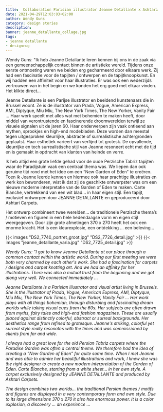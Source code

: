 ```yaml
---
title:  Collaboration Parisian illustrator Jeanne Detallante x Ashtari Carpets 
date: 2021-04-29T12:03:03+02:00
author: Wendy Guns
category: design stories
description:
banner: jeanne_detallante_collage.jpg
tags:
- jeanne detallante
- designrug
---
```


Wendy Guns: "Ik heb Jeanne Detallante leren kennen bij ons in de zaak via een gemeenschappelijk contact binnen de artistieke wereld. Tijdens onze eerste ontmoeting waren we beiden erg gecharmeerd door elkaars werk. Zij had een fascinatie voor de tapijten / ontwerpen en de tapijtknoopkunst. En wij hadden een affiniteit voor haar illustraties. Er was ook een wederzijds vertrouwen van in het begin en we konden het erg goed met elkaar vinden. Het klikte direct...
<!--more-->
Jeanne Detallante is een Parijse illustrator en beeldend kunstenaars die in Brussel woont. Ze is de illustrator van Prada, Vogue, American Express, AMI, Diptyque, Miu Miu, The New York Times, The New Yorker, Vanity Fair ... Haar werk speelt met alles wat met bohemien te maken heeft, door middel van verontrustende en fascinerende droomwerelden terwijl ze visuele signalen uit de jaren 60. Haar onderwerpen zijn vaak ontleend aan mythen, sprookjes en high-end modebladen. Deze worden dan meestal tegen uitgesproken kleurrijke, abstracte of surrealistische achtergronden geplaatst. Haar esthetiek varieert van verfijnd tot grotesk. De opvallende, kleurrijke en toch surrealistische stijl van Jeanne resoneert echt met de tijd en is gemaakt in opdracht van klanten van heinde en verre.

Ik heb altijd een grote liefde gehad voor de oude Perzische Tabriz tapijten waar de Paradijstuin vaak een centraal thema was. We liepen dan ook geruime tijd rond met het idee om een “New Garden of Eden” te creëren. Toen ik Jeanne leerde kennen en hiermee ook haar prachtige illustraties en werk kon bewonderen, wist ik dat zij de geschikte ontwerpster was om een nieuwe moderne interpretatie van de Garden of Eden te maken. Carte Blanche, vertrekkend van een wit blad… in haar eigen stijl. Een tapijt, exclusief ontworpen door JEANNE DETALLANTE en geproduceerd door Ashtari Carpets.

Het ontwerp combineert twee werelden… de traditionele Perzische thema’s / motieven en figuren in een hele hedendaagse vorm en eigen stijl weergegeven. Door zijn grote afmetingen 370 x 270 heeft het ook een enorme kracht. Het is een kleurexplosie, een ontdekking … een beleving… 


{{< images "DS2_7740_portret_groot.jpg" "DS2_7726_detail.jpg" >}}
{{< images "jeanne_detallante_varia.jpg" "DS2_7725_detail.jpg" >}}

*Wendy Guns: "I got to know Jeanne Detallante at our place through a common contact within the artistic world. During our first meeting we were both very charmed by each other's work. She had a fascination for carpets / designs and carpet knotting art. And we had an affinity for her illustrations. There was also a mutual trust from the beginning and we got along very well. We connected immediately ...*

*Jeanne Detallante is a Parisian illustrator and visual artist living in Brussels. She is the illustrator of Prada, Vogue, American Express, AMI, Diptyque, Miu Miu, The New York Times, The New Yorker, Vanity Fair ... Her work plays with all things bohemian, through disturbing and fascinating dream worlds while taking visual cues from the 60s. Her subjects are often drawn from myths, fairy tales and high-end fashion magazines. These are usually placed against distinctly colorful, abstract or surreal backgrounds. Her aesthetics range from refined to grotesque. Jeanne's striking, colorful yet surreal style really resonates with the times and was commissioned by clients from far and wide.*

*I always had a great love for the old Persian Tabriz carpets where the Paradise Garden was often a central theme. We therefore had the idea of ​​creating a “New Garden of Eden” for quite some time. When I met Jeanne and was able to admire her beautiful illustrations and work, I knew she was the right designer to create a new modern interpretation of the Garden of Eden. Carte Blanche, starting from a white sheet… in her own style. A carpet exclusively designed by JEANNE DETALLANTE and produced by Ashtari Carpets.*

*The design combines two worlds… the traditional Persian themes / motifs and figures are displayed in a very contemporary form and own style. Due to its large dimensions 370 x 270 it also has enormous power. It is a color explosion, a discovery ... an experience ...*